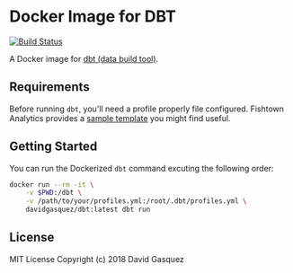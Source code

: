 # Docker Image for DBT

[![Build Status](https://travis-ci.org/davidgasquez/dbt-docker.svg?branch=master)](https://travis-ci.org/davidgasquez/dbt-docker)

A Docker image for [dbt (data build tool)](https://github.com/fishtown-analytics/dbt).

## Requirements

Before running `dbt`, you'll need a profile properly file configured. Fishtown Analytics provides a [sample template](https://github.com/fishtown-analytics/dbt/blob/development/sample.profiles.yml) you might find useful.

## Getting Started

You can run the Dockerized `dbt` command excuting the following order:

```bash
docker run --rm -it \
    -v $PWD:/dbt \
    -v /path/to/your/profiles.yml:/root/.dbt/profiles.yml \
    davidgasquez/dbt:latest dbt run
```

## License

MIT License Copyright (c) 2018 David Gasquez
